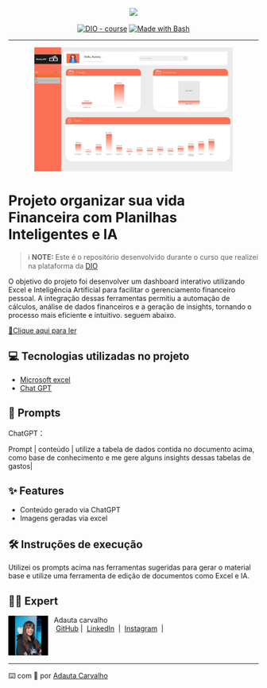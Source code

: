<p align="center">
    <img width="100" src="Imagens/ia dash.jpeg">
</p>


<p align="center">
<a href="https://dio.me/"><img src="https://img.shields.io/badge/DIO-Course-28DA77?logo=youtube" alt="DIO - course"></a>
<a href="https://www.gnu.org/software/bash/" title="Go to Bash homepage"><img src="https://img.shields.io/badge/Prompt-Project-blue?logo=gnu-bash&amp;logoColor=white" alt="Made with Bash"></a></p>

-------


<p align="center">
<img 
    src="Imagens/Dashboard.jpg"
    width="400"  
/>
</p>

# Projeto organizar sua vida Financeira com Planilhas Inteligentes e IA


 > ℹ️ **NOTE:** Este é o repositório desenvolvido durante o curso que realizei na plataforma da [DIO](https://dio.me)

O objetivo do projeto foi desenvolver um dashboard interativo utilizando Excel e Inteligência Artificial para facilitar o gerenciamento financeiro pessoal. A integração dessas ferramentas permitiu a automação de cálculos, análise de dados financeiros e a geração de insights, tornando o processo mais eficiente e intuitivo.
seguem abaixo.

<a href="https://github.com/AuroraCarvalho/Dio-pratica-ebook/blob/main/output/Ebook%20Dio%20-%20Copia.pdf" title="View PDF now"> 📕Clique aqui para ler</a>

## 💻 Tecnologias utilizadas no projeto

- [Microsoft excel ](https://www.microsoft.com/pt-br/microsoft-365/excel) 
- [Chat GPT](https://chatgpt.com/) 
## 🧠 Prompts


ChatGPT：

Prompt
| conteúdo | utilize a tabela de dados contida no documento acima, como base de conhecimento e me gere alguns insights dessas tabelas de gastos|

## ✨ Features

- Conteúdo gerado via ChatGPT
- Imagens geradas via excel

## 🛠️ Instruções de execução

Utilizei os prompts acima nas ferramentas sugeridas para gerar o material base e utilize uma ferramenta de edição de documentos como Excel e IA.

## 👨‍💻 Expert

<p>
    <img 
      align=left 
      margin=10 
      width=80 
      src="Imagens/adauta.jpeg"
    />
    <p>&nbsp&nbsp&nbspAdauta carvalho<br>
    &nbsp&nbsp&nbsp
    <a href="https://github.com/AuroraCarvalho">
    GitHub</a>&nbsp;|&nbsp;
    <a href="https://www.linkedin.com/in/adauta-carvalho-exe">LinkedIn</a>
&nbsp;|&nbsp;
    <a href="https://www.instagram.com/aurora_carvalho15/">
    Instagram</a>
&nbsp;|&nbsp;</p>
</p>
<br/><br/>
<p>

---

⌨️ com 💜 por [Adauta Carvalho](https://github.com/AuroraCarvalho)
